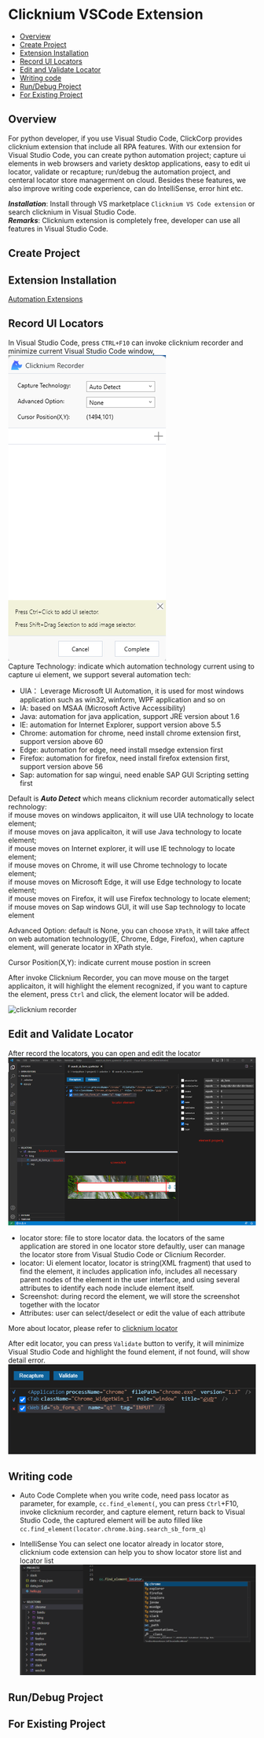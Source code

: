 # Clicknium VSCode Extension<!-- {docsify-ignore-all} -->

  - [Overview](#overview)
  - [Create Project](#create-project)
  - [Extension Installation](#extension-installation)
  - [Record UI Locators](#record-ui-locators)
  - [Edit and Validate Locator](#edit-and-validate-locator)
  - [Writing code](#writing-code)
  - [Run/Debug Project](#rundebug-project)
  - [For Existing Project](#for-existing-project)

## Overview
For python developer, if you use Visual Studio Code, ClickCorp provides clicknium extension that include all RPA features. 
With our extension for Visual Studio Code, you can create python automation project; capture ui elements in web browsers 
and variety desktop applications, easy to edit ui locator, validate or recapture; run/debug the automation project, and 
centeral locator store managerment on cloud. Besides these features, we also improve writing code experience, 
can do IntelliSense, error hint etc.

***Installation​***: Install through VS marketplace `Clicknium VS Code extension` or search clicknium in Visual Studio Code.  
***Remarks***: Clicknium extension is completely free, developer can use all features in Visual Studio Code.

## Create Project

## Extension Installation
[Automation Extensions](./doc/developtools/extensions/extensions.md)

## Record UI Locators
In Visual Studio Code, press `CTRL+F10` can invoke clicknium recorder and minimize current Visual Studio Code window,  
![clicknium recorder](../img/recorder_main.png)  
Capture Technology: indicate which automation technology current using to capture ui element, we support several automation tech:
- UIA： Leverage Microsoft UI Automation, it is used for most windows application such as win32, winform, WPF application and so on
- IA: based on MSAA (Microsoft Active Accessibility)
- Java: automation for java application, support JRE version about 1.6
- IE: automation for Internet Explorer, support version above 5.5 
- Chrome: automation for chrome, need install chrome extension first, support version above 60
- Edge: automation for edge, need install msedge extension first
- Firefox: automation for firefox, need install firefox extension first, support version above 56
- Sap: automation for sap wingui, need enable SAP GUI Scripting setting first 
  
Default is ***Auto Detect*** which means clicknium recorder automatically select rechnology:  
if mouse moves on windows applicaiton, it will use UIA technology to locate element;   
if mouse moves on java applicaiton, it will use Java technology to locate element;   
if mouse moves on Internet explorer, it will use IE technology to locate element;   
if mouse moves on Chrome, it will use Chrome technology to locate element;   
if mouse moves on Microsoft Edge, it will use Edge technology to locate element;   
if mouse moves on Firefox, it will use Firefox technology to locate element;   
if mouse moves on Sap windows GUI, it will use Sap technology to locate element

Advanced Option: default is None, you can choose `XPath`, it will take affect on web automation technology(IE, Chrome, Edge, Firefox), 
when capture element, will generate locator in XPath style.

Cursor Position(X,Y): indicate current mouse postion in screen

After invoke Clicknium Recorder, you can move mouse on the target applicaiton, it will highlight the element recognized, 
if you want to capture the element, press `Ctrl` and click, the element locator will be added.

![clicknium recorder](../img/record1.gif) 

## Edit and Validate Locator
After record the locators, you can open and edit the locator  
![clicknium vscode](../img/main.png) 

- locator store: file to store locator data. the locators of the same application are stored in one locator store defaultly, user can manage the locator store from Visual Studio Code or Clicnium Recorder.
- locator: Ui element locator, locator is string(XML fragment) that used to find the element, it includes application info, includes all necessary parent nodes of the element in the user interface, and using several attributes to identify each node include element itself.
- Screenshot: during record the element, we will store the screenshot together with the locator
- Attributes: user can select/deselect or edit the value of each attribute

More about locator, please refer to [clicknium locator](./doc/automation/locator.md)

After edit locator, you can press `Validate` button to verify, it will minimize Visual Studio Code and highlight the found element, if not found, will show detail error.
![validate error](../img/validate_err.png)

## Writing code
- Auto Code Complete
when you write code, need pass locator as parameter, for example, `cc.find_element(`, you can press `Ctrl`+F10, invoke clicknium recorder, and capture element, return back to Visual Studio Code, the captured element will be auto filled like `cc.find_element(locator.chrome.bing.search_sb_form_q)`

- IntelliSense
You can select one locator already in locator store, clicknium code extension can help you to show locator store list and locator list  
![intellisense](../img/intelliSense.png)

## Run/Debug Project

## For Existing Project